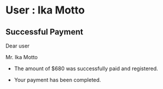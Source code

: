 User : Ika Motto
=============

Successful Payment
---------------------

Dear user

Mr. Ika Motto

* The amount of $680 was successfully paid and registered.
* Your payment has been completed.

  
  
  ##
